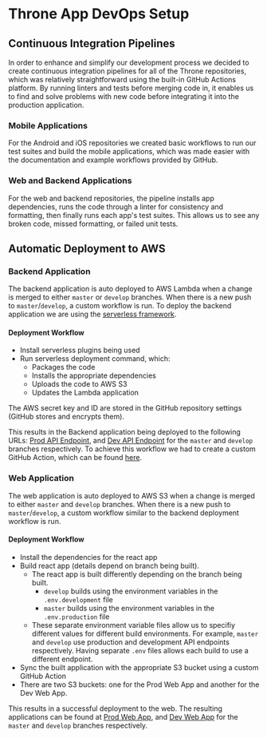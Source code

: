 # Throne App DevOps Setup

## Continuous Integration Pipelines

In order to enhance and simplify our development process we decided to create continuous integration pipelines for all of the Throne repositories, which was relatively straightforward using the built-in GitHub Actions platform. By running linters and tests before merging code in, it enables us to find and solve problems with new code before integrating it into the production application. 

### Mobile Applications

For the Android and iOS repositories we created basic workflows to run our test suites and build the mobile applications, which was made easier with the documentation and example workflows provided by GitHub.

### Web and Backend Applications

For the web and backend repositories, the pipeline installs app dependencies, runs the code through a linter for consistency and formatting, then finally runs each app's test suites. This allows us to see any broken code, missed formatting, or failed unit tests.

## Automatic Deployment to AWS

### Backend Application

The backend application is auto deployed to AWS Lambda when a change is merged to either `master` or `develop` branches. When there is a new push to `master`/`develop`, a custom workflow is run. To deploy the backend application we are using the [serverless framework](https://github.com/serverless/serverless). 

#### Deployment Workflow

- Install serverless plugins being used
- Run serverless deployment command, which:
  - Packages the code
  - Installs the appropriate dependencies
  - Uploads the code to AWS S3
  - Updates the Lambda application

The AWS secret key and ID are stored in the GitHub repository settings (GitHub stores and encrypts them).

This results in the Backend application being deployed to the following URLs: [Prod API Endpoint](https://api-prod.findmythrone.com/), and [Dev API Endpoint](https://api-dev.findmythrone.com/) for the `master` and `develop` branches respectively. To achieve this workflow we had to create a custom GitHub Action, which can be found [here](https://github.com/DiljotSG/serverless-github-action-python).

### Web Application

The web application is auto deployed to AWS S3 when a change is merged to either `master` and `develop` branches. When there is a new push to `master`/`develop`, a custom workflow similar to the backend deployment workflow is run.

#### Deployment Workflow

- Install the dependencies for the react app
- Build react app (details depend on branch being built).
  - The react app is built differently depending on the branch being built.
    -  `develop`  builds using the environment variables in the `.env.development` file
    -  `master`  builds using the environment variables in the `.env.production` file
  - These separate environment variable files allow us to specifiy different values for different build environments. For example, `master` and `develop` use production and development API endpoints respectively. Having separate `.env` files allows each build to use a different endpoint.
-  Sync the built application with the appropriate S3 bucket using a custom GitHub Action
  - There are two S3 buckets: one for the Prod Web App and another for the Dev Web App.

This results in a successful deployment to the web. The resulting applications can be found at  [Prod Web App](https://app.findmythrone.com/), and [Dev Web App](https://dev.findmythrone.com/) for the `master` and `develop` branches respectively.